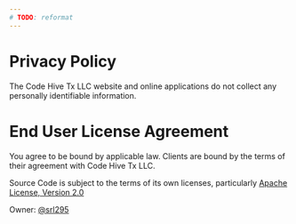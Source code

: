 ```yaml
---
# TODO: reformat
---
```

<h1 id="privacy">Privacy Policy</h1>
<p>The Code Hive Tx LLC website and online applications do not
collect any personally identifiable information.</p>

<h1 id="eula">End User License Agreement</h1>
<p>You agree to be bound by applicable law.
Clients are bound by the terms of their
agreement with Code Hive Tx LLC.
</p>

<p>
Source Code is subject to the terms of its own licenses,
particularly <a href="https://opensource.org/licenses/Apache-2.0">Apache License, Version 2.0</a>
</p>

<p class="home-links">
Owner: <a href="https://srl295.github.io/" target="_blank" rel="noopener">@srl295</a>
</p>

